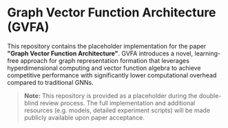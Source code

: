 # Graph Vector Function Architecture (GVFA)

This repository contains the placeholder implementation for the paper **"Graph Vector Function Architecture"**. GVFA introduces a novel, learning-free approach for graph representation formation that leverages hyperdimensional computing and vector function algebra to achieve competitive performance with significantly lower computational overhead compared to traditional GNNs.

> **Note:** This repository is provided as a placeholder during the double-blind review process. The full implementation and additional resources (e.g. models, detailed experiment scripts) will be made publicly available upon paper acceptance.

